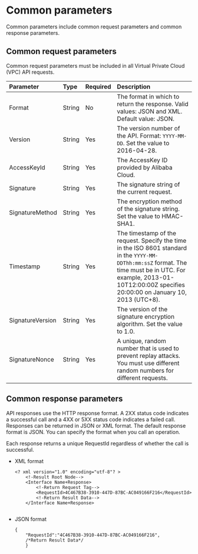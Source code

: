 # Common parameters

Common parameters include common request parameters and common response parameters.

## Common request parameters

Common request parameters must be included in all Virtual Private Cloud \(VPC\) API requests.

|Parameter|Type|Required|Description|
|:--------|:---|:-------|:----------|
|Format|String|No|The format in which to return the response. Valid values: JSON and XML. Default value: JSON. |
|Version|String|Yes|The version number of the API. Format: `YYYY-MM-DD`. Set the value to 2016-04-28. |
|AccessKeyId|String|Yes|The AccessKey ID provided by Alibaba Cloud.|
|Signature|String|Yes|The signature string of the current request.|
|SignatureMethod|String|Yes|The encryption method of the signature string. Set the value to HMAC-SHA1. |
|Timestamp|String|Yes|The timestamp of the request. Specify the time in the ISO 8601 standard in the `YYYY-MM-DDThh:mm:ssZ` format. The time must be in UTC. For example, 2013-01-10T12:00:00Z specifies 20:00:00 on January 10, 2013 \(UTC+8\). |
|SignatureVersion|String|Yes|The version of the signature encryption algorithm. Set the value to 1.0. |
|SignatureNonce|String|Yes|A unique, random number that is used to prevent replay attacks. You must use different random numbers for different requests. |

## Common response parameters

API responses use the HTTP response format. A 2XX status code indicates a successful call and a 4XX or 5XX status code indicates a failed call. Responses can be returned in JSON or XML format. The default response format is JSON. You can specify the format when you call an operation.

Each response returns a unique RequestId regardless of whether the call is successful.

-   XML format

    ```
    <? xml version="1.0" encoding="utf-8"? > 
        <!-Result Root Node-->
        <Interface Name+Response>
            <!-Return Request Tag-->
            <RequestId>4C467B38-3910-447D-87BC-AC049166F216</RequestId>
            <!-Return Result Data-->
        </Interface Name+Response>
                        
    ```

-   JSON format

    ```
    {
        "RequestId":"4C467B38-3910-447D-87BC-AC049166F216",
        /*Return Result Data*/
        }
    ```


